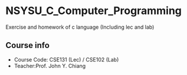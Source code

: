 # NSYSU_C_Computer_Programming
Exercise and homework of c language (Including lec and lab)

## Course info
* Course Code: CSE131 (Lec) / CSE102 (Lab)
* Teacher:Prof. John Y. Chiang

